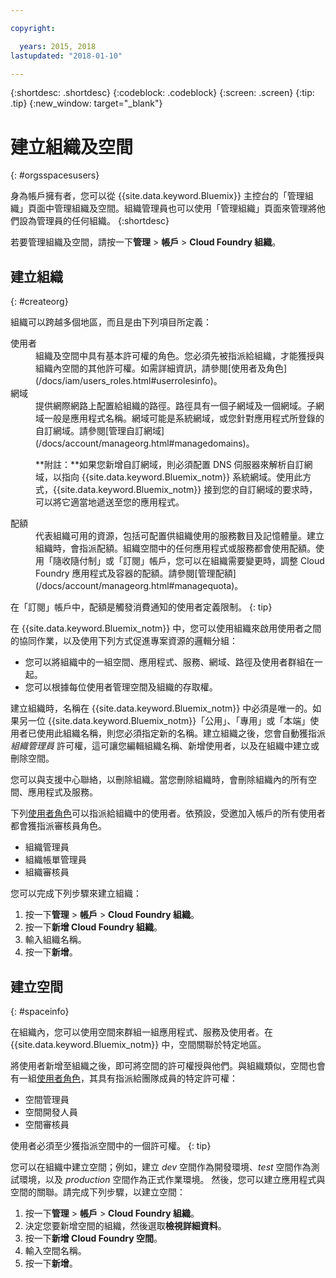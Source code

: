 ```yaml
---

copyright:

  years: 2015, 2018
lastupdated: "2018-01-10"

---
```


{:shortdesc: .shortdesc}
{:codeblock: .codeblock}
{:screen: .screen}
{:tip: .tip}
{:new_window: target="_blank"}

# 建立組織及空間
{: #orgsspacesusers}

身為帳戶擁有者，您可以從 {{site.data.keyword.Bluemix}} 主控台的「管理組織」頁面中管理組織及空間。組織管理員也可以使用「管理組織」頁面來管理將他們設為管理員的任何組織。
{:shortdesc}

若要管理組織及空間，請按一下**管理** &gt; **帳戶** &gt; **Cloud Foundry 組織**。 


## 建立組織
{: #createorg}

組織可以跨越多個地區，而且是由下列項目所定義：

<dl>
<dt>使用者</dt>
<dd>組織及空間中具有基本許可權的角色。您必須先被指派給組織，才能獲授與組織內空間的其他許可權。如需詳細資訊，請參閱[使用者及角色](/docs/iam/users_roles.html#userrolesinfo)。</dd>
<dt>網域</dt>
<dd>提供網際網路上配置給組織的路徑。路徑具有一個子網域及一個網域。子網域一般是應用程式名稱。網域可能是系統網域，或您針對應用程式所登錄的自訂網域。請參閱[管理自訂網域](/docs/account/manageorg.html#managedomains)。<br/>
<p>**附註：**如果您新增自訂網域，則必須配置 DNS 伺服器來解析自訂網域，以指向 {{site.data.keyword.Bluemix_notm}} 系統網域。使用此方式，{{site.data.keyword.Bluemix_notm}} 接到您的自訂網域的要求時，可以將它適當地遞送至您的應用程式。</p></dd>
<dt>配額</dt>
<dd>代表組織可用的資源，包括可配置供組織使用的服務數目及記憶體量。建立組織時，會指派配額。組織空間中的任何應用程式或服務都會使用配額。使用「隨收隨付制」或「訂閱」帳戶，您可以在組織需要變更時，調整 Cloud Foundry 應用程式及容器的配額。請參閱[管理配額](/docs/account/manageorg.html#managequota)。</dd>
</dl>

在「訂閱」帳戶中，配額是觸發消費通知的使用者定義限制。
{: tip}

在 {{site.data.keyword.Bluemix_notm}} 中，您可以使用組織來啟用使用者之間的協同作業，以及使用下列方式促進專案資源的邏輯分組：

   * 您可以將組織中的一組空間、應用程式、服務、網域、路徑及使用者群組在一起。 
   * 您可以根據每位使用者管理空間及組織的存取權。 

建立組織時，名稱在 {{site.data.keyword.Bluemix_notm}} 中必須是唯一的。如果另一位 {{site.data.keyword.Bluemix_notm}}「公用」、「專用」或「本端」使用者已使用此組織名稱，則您必須指定新的名稱。建立組織之後，您會自動獲指派*組織管理員* 許可權，這可讓您編輯組織名稱、新增使用者，以及在組織中建立或刪除空間。

您可以與支援中心聯絡，以刪除組織。當您刪除組織時，會刪除組織內的所有空間、應用程式及服務。

下列[使用者角色](/docs/iam/users_roles.html#userrolesinfo)可以指派給組織中的使用者。依預設，受邀加入帳戶的所有使用者都會獲指派審核員角色。

   * 組織管理員
   * 組織帳單管理員
   * 組織審核員

您可以完成下列步驟來建立組織：

1. 按一下**管理** &gt; **帳戶** &gt; **Cloud Foundry 組織**。
2. 按一下**新增 Cloud Foundry 組織**。
3. 輸入組織名稱。
4. 按一下**新增**。

<!-- Add info on Manage infrastructure option under a space -->

## 建立空間
{: #spaceinfo}

在組織內，您可以使用空間來群組一組應用程式、服務及使用者。在 {{site.data.keyword.Bluemix_notm}} 中，空間關聯於特定地區。

將使用者新增至組織之後，即可將空間的許可權授與他們。與組織類似，空間也會有一組[使用者角色](/docs/iam/users_roles.html#userrolesinfo)，其具有指派給團隊成員的特定許可權：

  * 空間管理員
  * 空間開發人員
  * 空間審核員

使用者必須至少獲指派空間中的一個許可權。
{: tip}

您可以在組織中建立空間；例如，建立 *dev* 空間作為開發環境、*test*
空間作為測試環境，以及 *production* 空間作為正式作業環境。
然後，您可以建立應用程式與空間的關聯。請完成下列步驟，以建立空間：

1. 按一下**管理** &gt; **帳戶** &gt; **Cloud Foundry 組織**。
2. 決定您要新增空間的組織，然後選取**檢視詳細資料**。
4. 按一下**新增 Cloud Foundry 空間**。
5. 輸入空間名稱。
6. 按一下**新增**。
